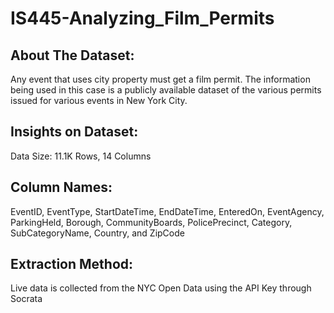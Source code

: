 # IS445-Analyzing_Film_Permits

## About The Dataset:
Any event that uses city property must get a film permit. The information being used in this case is a publicly available dataset of the various permits issued for various events in New York City.

## Insights on Dataset:
Data Size: 11.1K Rows, 14 Columns
## Column Names:
EventID, EventType, StartDateTime, EndDateTime, EnteredOn, EventAgency, ParkingHeld, Borough, CommunityBoards, PolicePrecinct, Category, SubCategoryName, Country, and ZipCode
## Extraction Method:
Live data is collected from the NYC Open Data using the API Key through Socrata
